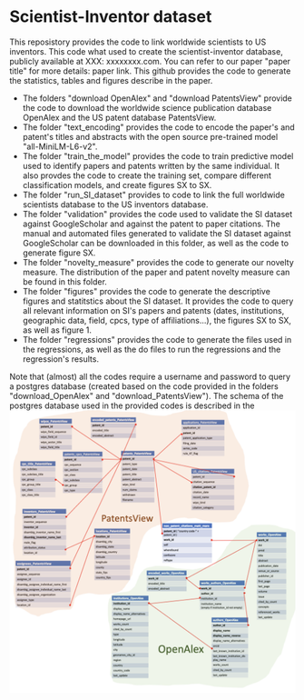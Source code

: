 # Scientist-Inventor dataset

This reposistory provides the code to link worldwide scientists to US inventors. This code what used to create the scientist-inventor database, publicly available at XXX: xxxxxxxx.com. 
You can refer to our paper "paper title" for more details: paper link. 
This github provides the code to generate the statistics, tables and figures describe in the paper. 

* The folders "download OpenAlex" and "download PatentsView" provide the code to download the worldwide science publication database OpenAlex and the US patent database PatentsView.
* The folder "text_encoding" provides the code to encode the paper's and patent's titles and abstracts with the open source pre-trained model "all-MiniLM-L6-v2".
* The folder "train_the_model" provides the code to train predictive model used to identify papers and patents written by the same individual. It also provdes the code to create the training set, compare different classification models, and create figures SX to SX. 
* The folder "run_SI_dataset" provides to code to link the full worldwide scientists database to the US inventors database. 
* The folder "validation" provides the code used to validate the SI dataset against GoogleScholar and against the patent to paper citations. The manual and automated files generated to validate the SI dataset against GoogleScholar can be downloaded in this folder, as well as the code to generate figure SX.
* The folder "novelty_measure" provides the code to generate our novelty measure. The distribution of the paper and patent novelty measure can be found in this folder.
* The folder "figures" provides the code to generate the descriptive figures and statitstics about the SI dataset. It provides the code to query all relevant information on SI's papers and patents (dates, institutions, geographic data, field, cpcs, type of affiliations...), the figures SX to SX, as well as figure 1.
* The folder "regressions" provides the code to generate the files used in the regressions, as well as the do files to run the regressions and the regression's results.

Note that (almost) all the codes require a username and password to query a postgres database (created based on the code provided in the folders "download_OpenAlex" and "download_PatentsView"). The schema of the postgres database used in the provided codes is described in the ![database_schema](database_schema.png)



